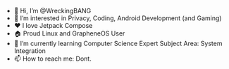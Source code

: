 - 👋 Hi, I’m @WreckingBANG
- 👀 I’m interested in Privacy, Coding, Android Development (and Gaming)
- ❤️ I love Jetpack Compose
- 🏠 Proud Linux and GrapheneOS User
- 🌱 I’m currently learning Computer Science Expert Subject Area: System Integration
- 📫 How to reach me: Dont.
